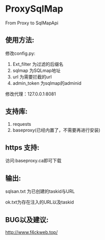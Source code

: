 # ProxySqlMap

From Proxy to SqlMapApi

## 使用方法:

修改config.py:
1. Ext_filter 为过滤的后缀名
2. sqlmap 为SQLmap地址
3. url 为需要拦截的url
4. admin_token 为sqlmap的adminid

修改代理：127.0.0.1:8081

## 支持库:

1. requests
2. baseproxy(已经内置了，不需要再进行安装)

## https 支持:

访问:baseproxy.ca即可下载

## 输出:

sqlsan.txt 为已创建的taskid与URL

ok.txt为存在注入的URL以及taskid

## BUG以及建议:

http://www.f4ckweb.top/
